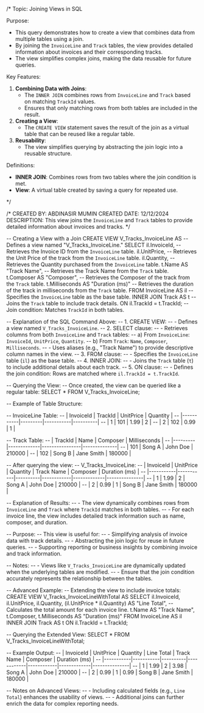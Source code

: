 /*
Topic: Joining Views in SQL

Purpose:
- This query demonstrates how to create a view that combines data from multiple tables using a join.
- By joining the `InvoiceLine` and `Track` tables, the view provides detailed information about invoices and their corresponding tracks.
- The view simplifies complex joins, making the data reusable for future queries.

Key Features:
1. **Combining Data with Joins**:
   - The `INNER JOIN` combines rows from `InvoiceLine` and `Track` based on matching `TrackId` values.
   - Ensures that only matching rows from both tables are included in the result.
2. **Creating a View**:
   - The `CREATE VIEW` statement saves the result of the join as a virtual table that can be reused like a regular table.
3. **Reusability**:
   - The view simplifies querying by abstracting the join logic into a reusable structure.

Definitions:
- **INNER JOIN**: Combines rows from two tables where the join condition is met.
- **View**: A virtual table created by saving a query for repeated use.

*/

/*
CREATED BY: ABDINASIR MUMIN
CREATED DATE: 12/12/2024
DESCRIPTION: This view joins the `InvoiceLine` and `Track` tables to provide detailed information about invoices and tracks.
*/

-- Creating a View with a Join
CREATE VIEW V_Tracks_InvoiceLine AS         -- Defines a view named "V_Tracks_InvoiceLine."
SELECT
    il.InvoiceId,                          -- Retrieves the Invoice ID from the `InvoiceLine` table.
    il.UnitPrice,                          -- Retrieves the Unit Price of the track from the `InvoiceLine` table.
    il.Quantity,                           -- Retrieves the Quantity purchased from the `InvoiceLine` table.
    t.Name AS "Track Name",                -- Retrieves the Track Name from the `Track` table.
    t.Composer AS "Composer",              -- Retrieves the Composer of the track from the `Track` table.
    t.Milliseconds AS "Duration (ms)"      -- Retrieves the duration of the track in milliseconds from the `Track` table.
FROM
    InvoiceLine AS il                      -- Specifies the `InvoiceLine` table as the base table.
INNER JOIN 
    Track AS t                             -- Joins the `Track` table to include track details.
ON
    il.TrackId = t.TrackId;                -- Join condition: Matches `TrackId` in both tables.

-- Explanation of the SQL Command Above:
-- 1. CREATE VIEW:
--    - Defines a view named `V_Tracks_InvoiceLine`.
-- 2. SELECT clause:
--    - Retrieves columns from both `InvoiceLine` and `Track` tables:
--      a) From `InvoiceLine`: `InvoiceId`, `UnitPrice`, `Quantity`.
--      b) From `Track`: `Name`, `Composer`, `Milliseconds`.
--    - Uses aliases (e.g., "Track Name") to provide descriptive column names in the view.
-- 3. FROM clause:
--    - Specifies the `InvoiceLine` table (`il`) as the base table.
-- 4. INNER JOIN:
--    - Joins the `Track` table (`t`) to include additional details about each track.
-- 5. ON clause:
--    - Defines the join condition: Rows are matched where `il.TrackId = t.TrackId`.

-- Querying the View:
-- Once created, the view can be queried like a regular table:
SELECT * FROM V_Tracks_InvoiceLine;

-- Example of Table Structure:

-- InvoiceLine Table:
-- | InvoiceId | TrackId | UnitPrice | Quantity |
-- |-----------|---------|-----------|----------|
-- | 1         | 101     | 1.99      | 2        |
-- | 2         | 102     | 0.99      | 1        |

-- Track Table:
-- | TrackId | Name        | Composer       | Milliseconds |
-- |---------|-------------|----------------|--------------|
-- | 101     | Song A      | John Doe       | 210000       |
-- | 102     | Song B      | Jane Smith     | 180000       |

-- After querying the view:
-- V_Tracks_InvoiceLine:
-- | InvoiceId | UnitPrice | Quantity | Track Name | Composer    | Duration (ms) |
-- |-----------|-----------|----------|------------|-------------|---------------|
-- | 1         | 1.99      | 2        | Song A     | John Doe    | 210000        |
-- | 2         | 0.99      | 1        | Song B     | Jane Smith  | 180000        |

-- Explanation of Results:
-- - The view dynamically combines rows from `InvoiceLine` and `Track` where `TrackId` matches in both tables.
-- - For each invoice line, the view includes detailed track information such as name, composer, and duration.

-- Purpose:
-- This view is useful for:
-- - Simplifying analysis of invoice data with track details.
-- - Abstracting the join logic for reuse in future queries.
-- - Supporting reporting or business insights by combining invoice and track information.

-- Notes:
-- - Views like `V_Tracks_InvoiceLine` are dynamically updated when the underlying tables are modified.
-- - Ensure that the join condition accurately represents the relationship between the tables.

-- Advanced Example:
-- Extending the view to include invoice totals:
CREATE VIEW V_Tracks_InvoiceLineWithTotal AS
SELECT
    il.InvoiceId,
    il.UnitPrice,
    il.Quantity,
    (il.UnitPrice * il.Quantity) AS "Line Total", -- Calculates the total amount for each invoice line.
    t.Name AS "Track Name",
    t.Composer,
    t.Milliseconds AS "Duration (ms)"
FROM
    InvoiceLine AS il
INNER JOIN 
    Track AS t
ON
    il.TrackId = t.TrackId;

-- Querying the Extended View:
SELECT * FROM V_Tracks_InvoiceLineWithTotal;

-- Example Output:
-- | InvoiceId | UnitPrice | Quantity | Line Total | Track Name | Composer    | Duration (ms) |
-- |-----------|-----------|----------|------------|------------|-------------|---------------|
-- | 1         | 1.99      | 2        | 3.98       | Song A     | John Doe    | 210000        |
-- | 2         | 0.99      | 1        | 0.99       | Song B     | Jane Smith  | 180000        |

-- Notes on Advanced Views:
-- - Including calculated fields (e.g., `Line Total`) enhances the usability of views.
-- - Additional joins can further enrich the data for complex reporting needs.

